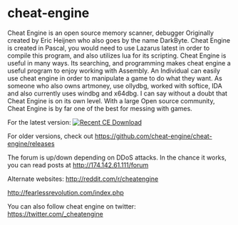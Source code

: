 # cheat-engine
Cheat Engine is an open source memory scanner, debugger Originally created by Eric Heijnen who also goes by the name DarkByte. Cheat Engine is created in Pascal, you would need to use Lazarus latest in order to compile this program, and also utilizes lua for its scripting. Cheat Engine is useful in many ways. Its searching, and programming makes cheat engine a useful program to enjoy working with Assembly. An Individual can easily use cheat engine in order to manipulate a game to do what they want. As someone who also owns artmoney, use ollydbg, worked with softice, IDA and also currently uses windbg and x64dbg. I can say without a doubt that Cheat Engine is on its own level. With a large Open source community, Cheat Engine is by far one of the best for messing with games.


For the latest version:
[![Recent CE Download](./molumen-download-button-1-800px.png)](https://github.com/cheat-engine/cheat-engine/releases/download/6.7/CheatEngine67.exe)

For older versions, check out https://github.com/cheat-engine/cheat-engine/releases


The forum is up/down depending on DDoS attacks. In the chance it works, you can read posts at http://174.142.61.111/forum

Alternate websites:
http://reddit.com/r/cheatengine

http://fearlessrevolution.com/index.php

You can also follow cheat engine on twitter: https://twitter.com/_cheatengine
